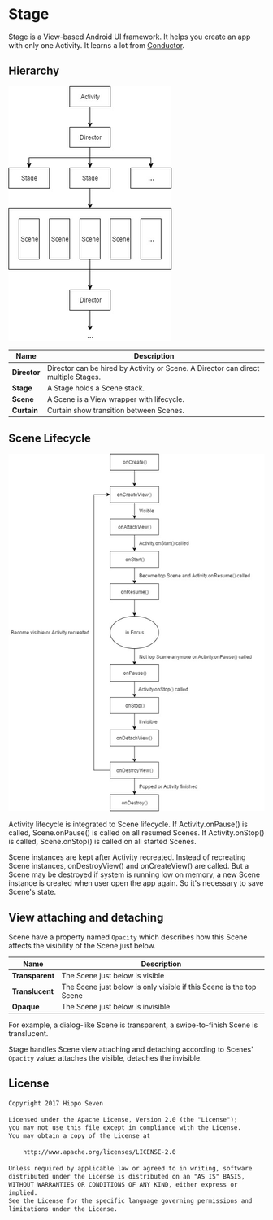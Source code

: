 # Stage

Stage is a View-based Android UI framework. It helps you create an app with only one Activity. It learns a lot from [Conductor](https://github.com/bluelinelabs/Conductor).

## Hierarchy

![Stage Hierarchy](images/stage-hierarchy.jpg)

Name | Description
---|---
__Director__ | Director can be hired by Activity or Scene. A Director can direct multiple Stages.
__Stage__ | A Stage holds a Scene stack.
__Scene__ | A Scene is a View wrapper with lifecycle.
__Curtain__ | Curtain show transition between Scenes.

## Scene Lifecycle

![Scene Lifecycle](images/scene-lifecycle.jpg)

Activity lifecycle is integrated to Scene lifecycle. If Activity.onPause() is called, Scene.onPause() is called on all resumed Scenes. If Activity.onStop() is called, Scene.onStop() is called on all started Scenes.

Scene instances are kept after Activity recreated. Instead of recreating Scene instances, onDestroyView() and onCreateView() are called. But a Scene may be destroyed if system is running low on memory, a new Scene instance is created when user open the app again. So it's necessary to save Scene's state.

## View attaching and detaching

Scene have a property named `Opacity` which describes how this Scene affects the visibility of the Scene just below.

Name | Description
---|---
__Transparent__|The Scene just below is visible
__Translucent__|The Scene just below is only visible if this Scene is the top Scene
__Opaque__|The Scene just below is invisible

For example, a dialog-like Scene is transparent, a swipe-to-finish Scene is translucent.

Stage handles Scene view attaching and detaching according to Scenes' `Opacity` value: attaches the visible, detaches the invisible.

## License

```
Copyright 2017 Hippo Seven

Licensed under the Apache License, Version 2.0 (the "License");
you may not use this file except in compliance with the License.
You may obtain a copy of the License at

    http://www.apache.org/licenses/LICENSE-2.0

Unless required by applicable law or agreed to in writing, software
distributed under the License is distributed on an "AS IS" BASIS,
WITHOUT WARRANTIES OR CONDITIONS OF ANY KIND, either express or implied.
See the License for the specific language governing permissions and
limitations under the License.
```
